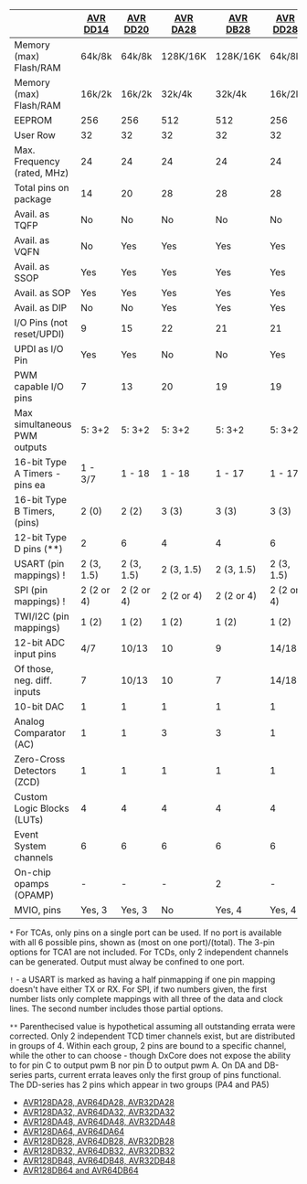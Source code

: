 |                                | [AVR DD14](https://github.com/SpenceKonde/DxCore/blob/master/megaavr/extras/DD14.md)   | [AVR DD20](https://github.com/SpenceKonde/DxCore/blob/master/megaavr/extras/DD20.md)   | [AVR DA28](https://github.com/SpenceKonde/DxCore/blob/master/megaavr/extras/DA28.md)   | [AVR DB28](https://github.com/SpenceKonde/DxCore/blob/master/megaavr/extras/DB28.md)   | [AVR DD28](https://github.com/SpenceKonde/DxCore/blob/master/megaavr/extras/DD28.md)   | [AVR DA32](https://github.com/SpenceKonde/DxCore/blob/master/megaavr/extras/DA32.md)   | [AVR DB32](https://github.com/SpenceKonde/DxCore/blob/master/megaavr/extras/DB32.md)   | [AVR DD32](https://github.com/SpenceKonde/DxCore/blob/master/megaavr/extras/DD32.md)   | [AVR DA48](https://github.com/SpenceKonde/DxCore/blob/master/megaavr/extras/DA48.md)   | [AVR DB48](https://github.com/SpenceKonde/DxCore/blob/master/megaavr/extras/DB48.md)   | [AVR DA64](https://github.com/SpenceKonde/DxCore/blob/master/megaavr/extras/DA64.md)   | [AVR DB64](https://github.com/SpenceKonde/DxCore/blob/master/megaavr/extras/DB64.md)   |
|--------------------------------|------------|------------|------------|------------|------------|------------|------------|------------|------------|------------|------------|------------|
| Memory (max) Flash/RAM         | 64k/8k     | 64k/8k     | 128K/16K   | 128K/16K   | 64k/8k     | 128K/16K   | 128K/16K   | 64k/8k     | 128K/16K   | 128K/16K   | 128K/16K   | 128K/16K   |
| Memory (max) Flash/RAM         | 16k/2k     | 16k/2k     | 32k/4k     | 32k/4k     | 16k/2k     | 32k/4k     | 32k/4k     | 16k/2k     | 32k/4k     | 32k/4k     | 32k/4k     | 32k/4k     |
| EEPROM                         | 256        | 256        | 512        | 512        | 256        | 512        | 512        | 256        | 512        | 512        | 512        | 512        |
| User Row                       | 32         | 32         | 32         | 32         | 32         | 32         | 32         | 32         | 32         | 32         | 32         | 32         |
| Max. Frequency (rated, MHz)    | 24         | 24         | 24         | 24         | 24         | 24         | 24         | 24         | 24         | 24         | 24         | 24         |
| Total pins on package          | 14         | 20         | 28         | 28         | 28         | 32         | 32         | 32         | 48         | 48         | 64         | 64         |
| Avail. as TQFP                 | No         | No         | No         | No         | No         | Yes        | Yes        | Yes        | Yes        | Yes        | Yes        | Yes        |
| Avail. as VQFN                 | No         | Yes        | Yes        | Yes        | Yes        | Yes        | Yes        | Yes        | Yes        | Yes        | Yes        | Yes        |
| Avail. as SSOP                 | Yes        | Yes        | Yes        | Yes        | Yes        | No         | No         | No         | No         | No         | No         | No         |
| Avail. as SOP                  | Yes        | Yes        | Yes        | Yes        | Yes        | No         | No         | No         | No         | No         | No         | No         |
| Avail. as DIP                  | No         | No         | Yes        | Yes        | Yes        | No         | No         | No         | No         | No         | No         | No         |
| I/O Pins (not reset/UPDI)      | 9          | 15         | 22         | 21         | 21         | 26         | 25         | 25         | 40         | 40         | 54         | 54         |
| UPDI as I/O Pin                | Yes        | Yes        | No         | No         | Yes        | No         | No         | Yes        | No         | No         | No         | No         |
| PWM capable I/O pins           | 7          | 13         | 20         | 19         | 19         | 24         | 23         | 23         | 36         | 36         | 46 (50)    | 46 (50)    |
| Max simultaneous PWM outputs   | 5: 3+2     | 5: 3+2     | 5: 3+2     | 5: 3+2     | 5: 3+2     | 5: 3+2     | 5: 3+2     | 5: 3+2     | 5: 3+2     | 5: 3+2     | 19: 12+2+5 | 19: 12+2+5 |
| 16-bit Type A Timers - pins ea | 1 - 3/7    | 1 - 18     | 1 - 18     | 1 - 17     | 1 - 17     | 1 - 22     | 1 - 21     | 1 - 21     | 2 - 34, 6  | 2 - 34, 6  | 2- 42,6(12)| 2 - 42, 12 |
| 16-bit Type B Timers, (pins)   | 2 (0)      | 2 (2)      | 3 (3)      | 3 (3)      | 3 (3)      | 3 (5)      | 3 (5)      | 3 (5)      | 4 (8)      | 4 (8)      | 5 (10)     | 5 (10)     |
| 12-bit Type D pins (**)        | 2          | 6          | 4          | 4          | 6          | 4 (8)      | 4 (8)      | 10         | 4 (12)     | 4 (12)     | 4 (16)     | 4 (16)     |
| USART (pin mappings)  !        | 2 (3, 1.5) | 2 (3, 1.5) | 2 (3, 1.5) | 2 (3, 1.5) | 2 (3, 1.5) | 2 (3, 1.5) | 2 (3, 1.5) | 2 (3, 1.5) | 2 (3, 1.5) | 2 (3, 1.5) | 2 (3, 1.5) | 2 (3, 1.5) |
| SPI (pin mappings) !           | 2 (2 or 4) | 2 (2 or 4) | 2 (2 or 4) | 2 (2 or 4) | 2 (2 or 4) | 2 (2 or 4) | 2 (2 or 4) | 2 (2 or 4) | 2 (2 or 4) | 2 (2 or 4) | 2 (2 or 4) | 2 (2 or 4) |
| TWI/I2C (pin mappings)         | 1 (2)      | 1 (2)      | 1 (2)      | 1 (2)      | 1 (2)      | 1 (2)      | 1 (2)      | 1 (2)      | 1 (2)      | 1 (2)      | 1 (2)      | 1 (2)      |
| 12-bit ADC input pins          | 4/7        | 10/13      | 10         | 9          | 14/18      | 14         | 13         | 18/22      | 18         | 18         | 22         | 22         |
| Of those, neg. diff. inputs    | 7          | 10/13      | 10         | 7          | 14/18      | 8          | 7          | 18/22      | 12         | 12         | 16         | 16         |
| 10-bit DAC                     | 1          | 1          | 1          | 1          | 1          | 1          | 1          | 1          | 1          | 1          | 1          | 1          |
| Analog Comparator (AC)         | 1          | 1          | 3          | 3          | 1          | 3          | 3          | 1          | 3          | 3          | 3          | 3          |
| Zero-Cross Detectors (ZCD)     | 1          | 1          | 1          | 1          | 1          | 1          | 1          | 1          | 2          | 2          | 3          | 3          |
| Custom Logic Blocks (LUTs)     | 4          | 4          | 4          | 4          | 4          | 4          | 4          | 4          | 6          | 6          | 6          | 6          |
| Event System channels          | 6          | 6          | 6          | 6          | 6          | 6          | 6          | 6          | 10         | 10         | 10         | 10         |
| On-chip opamps (OPAMP)         | -          | -          | -          | 2          | -          | -          | 2          | -          | -          | 3          | -          | 3          |
| MVIO, pins                     | Yes, 3     | Yes, 3     | No         | Yes, 4     | Yes, 4     | No         | Yes, 4     | Yes, 4     | Yes, 8     | Yes, 8     | Yes, 8     | Yes, 8     |

`*` For TCAs, only pins on a single port can be used. If no port is available with all 6 possible pins, shown as (most on one port)/(total). The 3-pin options for TCA1 are not included. For TCDs, only 2 independent channels can be generated. Output must alway be confined to one port.

`!` - a USART is marked as having a half pinmapping if one pin mapping doesn't have either TX or RX.  For SPI, if two numbers given, the first number lists only complete mappings with all three of the data and clock lines. The second number includes those partial options.


`**` Parenthecised value is hypothetical assuming all outstanding errata were corrected. Only 2 independent TCD timer channels exist, but are distributed in groups of 4. Within each group, 2 pins are bound to a specific  channel, while the other to can choose - though DxCore does not expose the ability to for pin C to output pwm B nor pin D to output pwm A. On DA and DB-series parts, current errata leaves only the first group of pins functional. The DD-series has 2 pins which appear in two groups (PA4 and PA5)
* [AVR128DA28, AVR64DA28, AVR32DA28](https://github.com/SpenceKonde/DxCore/blob/master/megaavr/extras/DA28.md)
* [AVR128DA32, AVR64DA32, AVR32DA32](https://github.com/SpenceKonde/DxCore/blob/master/megaavr/extras/DA32.md)
* [AVR128DA48, AVR64DA48, AVR32DA48](https://github.com/SpenceKonde/DxCore/blob/master/megaavr/extras/DA48.md)
* [AVR128DA64, AVR64DA64](https://github.com/SpenceKonde/DxCore/blob/master/megaavr/extras/DA64.md)
* [AVR128DB28, AVR64DB28, AVR32DB28](https://github.com/SpenceKonde/DxCore/blob/master/megaavr/extras/DB28.md)
* [AVR128DB32, AVR64DB32, AVR32DB32](https://github.com/SpenceKonde/DxCore/blob/master/megaavr/extras/DB32.md)
* [AVR128DB48, AVR64DB48, AVR32DB48](https://github.com/SpenceKonde/DxCore/blob/master/megaavr/extras/DB48.md)
* [AVR128DB64 and AVR64DB64](https://github.com/SpenceKonde/DxCore/blob/master/megaavr/extras/DB64.md)
